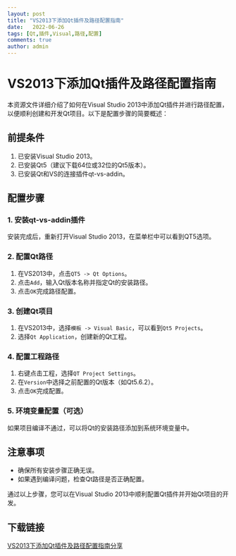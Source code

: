 ```yaml
---
layout: post
title: "VS2013下添加Qt插件及路径配置指南"
date:   2022-06-26
tags: [Qt,插件,Visual,路径,配置]
comments: true
author: admin
---
```

# VS2013下添加Qt插件及路径配置指南

本资源文件详细介绍了如何在Visual Studio 2013中添加Qt插件并进行路径配置，以便顺利创建和开发Qt项目。以下是配置步骤的简要概述：

## 前提条件
1. 已安装Visual Studio 2013。
2. 已安装Qt5（建议下载64位或32位的Qt5版本）。
3. 已安装Qt和VS的连接插件qt-vs-addin。

## 配置步骤

### 1. 安装qt-vs-addin插件
安装完成后，重新打开Visual Studio 2013，在菜单栏中可以看到QT5选项。

### 2. 配置Qt路径
1. 在VS2013中，点击`QT5 -> Qt Options`。
2. 点击`Add`，输入Qt版本名称并指定Qt的安装路径。
3. 点击`OK`完成路径配置。

### 3. 创建Qt项目
1. 在VS2013中，选择`模板 -> Visual Basic`，可以看到`Qt5 Projects`。
2. 选择`Qt Application`，创建新的Qt工程。

### 4. 配置工程路径
1. 右键点击工程，选择`QT Project Settings`。
2. 在`Version`中选择之前配置的Qt版本（如Qt5.6.2）。
3. 点击`OK`完成配置。

### 5. 环境变量配置（可选）
如果项目编译不通过，可以将Qt的安装路径添加到系统环境变量中。

## 注意事项
- 确保所有安装步骤正确无误。
- 如果遇到编译问题，检查Qt路径是否正确配置。

通过以上步骤，您可以在Visual Studio 2013中顺利配置Qt插件并开始Qt项目的开发。

## 下载链接

[VS2013下添加Qt插件及路径配置指南分享](https://pan.quark.cn/s/0adf867262bb)